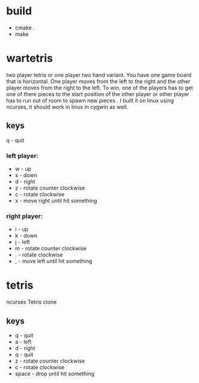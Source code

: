# build
* cmake .
* make


# wartetris
two player tetris or one player two hand variant. You have one game board that is horizontal. One player moves from the left to the right and the other player moves from the right to the left. To win, one of the players has to get one of there pieces to the start position of the other player or other player has to run out of room to spawn new pieces .
I built it on linux using ncurses, it should work in linux in cygwin as well.

## keys
q - quit

### left player:
* w - up
* s - down
* d - right
* z - rotate counter clockwise
* c - rotate clockwise
* x - move right until hit something

### right player:
* i - up
* k - down 
* j - left 
* m - rotate counter clockwise
* . - rotate clockwise
* , - move left until hit something

# tetris
ncurses Tetris clone

## keys
* q     - quit
* a     - left
* d     - right
* q     - quit
* z     - rotate counter clockwise
* c     - rotate clockwise
* space - drop until hit something
